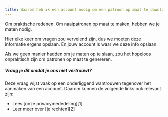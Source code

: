 ```yaml
---
title: Waarom heb ik een account nodig om een patroon op maat te downloaden?
---
```


Om praktische redenen. Om naaipatronen op maat te maken, hebben we je maten nodig.

Hier elke keer om vragen zou vervelend zijn, dus we moeten deze informatie ergens opslaan. En jouw account is waar we deze info opslaan.

Als we geen manier hadden om je maten op te slaan, zou het hopeloos onpraktisch zijn om patronen op maat te genereren.

<Note>

##### Vraag je dit omdat je ons niet vertrouwt?

Deze vraag wijst vaak op een onderliggend wantrouwen tegenover het aanmaken van een account. Daarom kunnen de volgende links ook relevant zijn:

 - Lees [onze privacymededeling][1]
 - Leer meer over [je rechten][2]

</Note>
